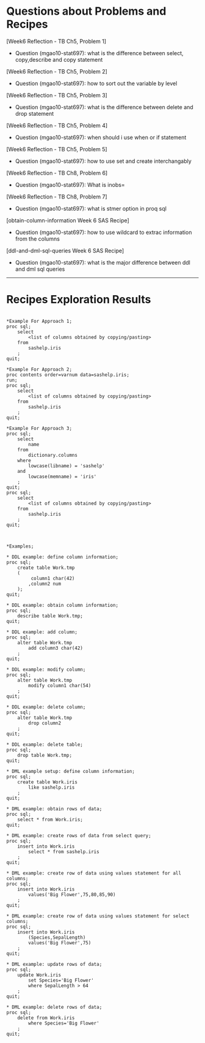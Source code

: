 
# Questions about Problems and Recipes


[Week6 Reflection - TB Ch5, Problem 1]
* Question (mgao10-stat697): what is the difference between select, copy,describe and copy statement



[Week6 Reflection - TB Ch5, Problem 2]
* Question (mgao10-stat697): how to sort out the variable by level



[Week6 Reflection - TB Ch5, Problem 3]
* Question (mgao10-stat697): what is the difference between delete and drop statement



[Week6 Reflection - TB Ch5, Problem 4]
* Question (mgao10-stat697): when should i use when or if statement



[Week6 Reflection - TB Ch5, Problem 5]
* Question (mgao10-stat697): how to use set and create interchangably



[Week6 Reflection - TB Ch8, Problem 6]
* Question (mgao10-stat697): What is inobs= 



[Week6 Reflection - TB Ch8, Problem 7]
* Question (mgao10-stat697): what is stmer option in proq sql



[obtain-column-information Week 6 SAS Recipe]
* Question (mgao10-stat697): how to use wildcard to extrac information from the columns

[ddl-and-dml-sql-queries Week 6 SAS Recipe]
* Question (mgao10-stat697): what is the major difference between ddl and dml sql queries



***



# Recipes Exploration Results



```

*Example For Approach 1;
proc sql;
    select
        <list of columns obtained by copying/pasting>
    from
        sashelp.iris
    ;
quit;

*Example For Approach 2;
proc contents order=varnum data=sashelp.iris;
run;
proc sql;
    select
        <list of columns obtained by copying/pasting>
    from
        sashelp.iris
    ;
quit;

*Example For Approach 3;
proc sql;
    select
        name
    from
        dictionary.columns
    where
        lowcase(libname) = 'sashelp'
    and
        lowcase(memname) = 'iris'
    ;
quit;
proc sql;
    select
        <list of columns obtained by copying/pasting>
    from
        sashelp.iris
    ;
quit;



*Examples;

* DDL example: define column information;
proc sql;
    create table Work.tmp
    (
         column1 char(42)
        ,column2 num
    );
quit;

* DDL example: obtain column information;
proc sql;
    describe table Work.tmp;
quit;

* DDL example: add column;
proc sql;
    alter table Work.tmp
        add column3 char(42)
    ;
quit;

* DDL example: modify column;
proc sql;
    alter table Work.tmp
        modify column1 char(54)
    ;
quit;

* DDL example: delete column;
proc sql;
    alter table Work.tmp
        drop column2
    ;
quit;

* DDL example: delete table;
proc sql;
    drop table Work.tmp;
quit;

* DML example setup: define column information;
proc sql;
    create table Work.iris
        like sashelp.iris
    ;
quit;

* DML example: obtain rows of data;
proc sql;
    select * from Work.iris;
quit;

* DML example: create rows of data from select query;
proc sql;
    insert into Work.iris
        select * from sashelp.iris
    ;
quit;

* DML example: create row of data using values statement for all columns;
proc sql;
    insert into Work.iris
        values('Big Flower',75,80,85,90)
    ;
quit;

* DML example: create row of data using values statement for select columns;
proc sql;
    insert into Work.iris
        (Species,SepalLength)
        values('Big Flower',75)
    ;
quit;

* DML example: update rows of data;
proc sql;
    update Work.iris
        set Species='Big Flower'
        where SepalLength > 64
    ;
quit;

* DML example: delete rows of data;
proc sql;
    delete from Work.iris
        where Species='Big Flower'
    ;
quit;


```
